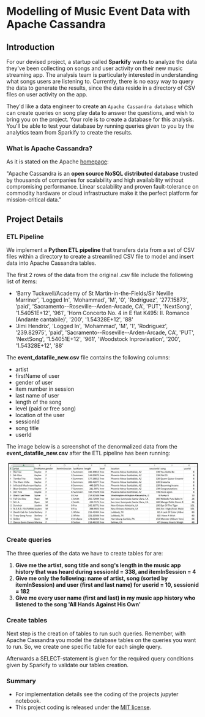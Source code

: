 # Modelling of Music Event Data with Apache Cassandra
## Introduction
For our devised project, a startup called **Sparkify** wants to analyze the data they've been collecting on songs and user activity on their new music streaming app. The analysis team is particularly interested in understanding what songs users are listening to. Currently, there is no easy way to query the data to generate the results, since the data reside in a directory of CSV files on user activity on the app.

They'd like a data engineer to create an `Apache Cassandra database` which can create queries on song play data to answer the questions, and wish to bring you on the project. Your role is to create a database for this analysis. You'll be able to test your database by running queries given to you by the analytics team from Sparkify to create the results.

### What is Apache Cassandra?<br>
As it is stated on the Apache [homepage](https://cassandra.apache.org/_/index.html):

"Apache Cassandra is an **open source NoSQL distributed database** trusted by thousands of companies for scalability and high availability without compromising performance. Linear scalability and proven fault-tolerance on commodity hardware or cloud infrastructure make it the perfect platform for mission-critical data."

## Project Details
### ETL Pipeline
We implement a **Python ETL pipeline** that transfers data from a set of CSV files within a directory to create a streamlined CSV file to model and insert data into Apache Cassandra tables.

The first 2 rows of the data from the original .csv file include the following list of items:
- 'Barry Tuckwell/Academy of St Martin-in-the-Fields/Sir Neville Marriner', 'Logged In', 'Mohammad', 'M', '0', 'Rodriguez', '277.15873', 'paid', 'Sacramento--Roseville--Arden-Arcade, CA', 'PUT', 'NextSong', '1.54051E+12', '961', 'Horn Concerto No. 4 in E flat K495: II. Romance (Andante cantabile)', '200', '1.54328E+12', '88'
- 'Jimi Hendrix', 'Logged In', 'Mohammad', 'M', '1', 'Rodriguez', '239.82975', 'paid', 'Sacramento--Roseville--Arden-Arcade, CA', 'PUT', 'NextSong', '1.54051E+12', '961', 'Woodstock Inprovisation', '200', '1.54328E+12', '88'

The **event_datafile_new.csv** file contains the following columns: 
- artist 
- firstName of user
- gender of user
- item number in session
- last name of user
- length of the song
- level (paid or free song)
- location of the user
- sessionId
- song title
- userId

The image below is a screenshot of the denormalized data from the **event_datafile_new.csv** after the ETL pipeline has been running:<br>

<img src="images/image_event_datafile_new.jpg">

### Create queries 
The three queries of the data we have to create tables for are:

1. **Give me the artist, song title and song's length in the music app history that was heard during  sessionId = 338, and itemInSession  = 4**
2. **Give me only the following: name of artist, song (sorted by itemInSession) and user (first and last name) for userid = 10, sessionid = 182**
3. **Give me every user name (first and last) in my music app history who listened to the song 'All Hands Against His Own'**

### Create tables
Next step is the creation of tables to run such queries. Remember, with Apache Cassandra you model the database tables on the queries you want to run. So, we create one specific table for each single query.

Afterwards a SELECT-statement is given for the required query conditions given by Sparkify to validate our tables creation.

### Summary
- For implementation details see the coding of the projects jupyter notebook.
- This project coding is released under the [MIT license](https://github.com/IloBe/Music_DataModelling_with_ApacheCassandra/blob/main/LICENSE).
